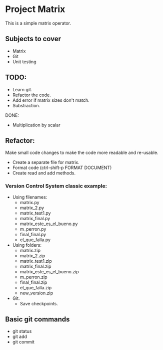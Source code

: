 # Project Matrix

This is a simple matrix operator.

## Subjects to cover

- Matrix
- Git
- Unit testing

## TODO:

- Learn git.
- Refactor the code. 
- Add error if matrix sizes don't match.
- Substraction.

DONE:
- Multiplication by scalar


## Refactor:

Make small code changes to make the code more readable and re-usable.

- Create a separate file for matrix.
- Format code (ctrl-shift-p FORMAT DOCUMENT)
- Create read and add methods.


### Version Control System classic example:

- Using filenames:
    - matrix.py
    - matrix_2.py
    - matrix_test1.py
    - matrix_final.py
    - matrix_este_es_el_bueno.py
    - m_perron.py
    - final_final.py
    - el_que_falla.py
- Using folders:
    - matrix.zip
    - matrix_2.zip
    - matrix_test1.zip
    - matrix_final.zip
    - matrix_este_es_el_bueno.zip
    - m_perron.zip
    - final_final.zip
    - el_que_falla.zip
    - new_version.zip
- Git.
    - Save checkpoints.


## Basic git commands

- git status
- git add
- git commit
